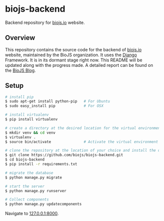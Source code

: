 # biojs-backend
Backend repository for [biojs.io](biojs.io) website.

## Overview

This repository contains the source code for the backend of [biojs.io](biojs.io) website, maintained by the BioJS organization.
It uses the [Django](https://www.djangoproject.com/) Framework. It is in its dormant stage right now. This README will be updated along with the progress made. A detailed report can be found on the [BioJS Blog](http://biojs.net/).

## Setup

``` bash
# install pip
$ sudo apt-get install python-pip   # For Ubuntu
$ sudo easy_install pip             # For OSX

# install virtualenv
$ pip install virtualenv

# create a directory at the desired location for the virtual environment and create the environment
$ mkdir venv && cd venv
$ virtualenv .
$ source bin/activate               # Activate the virtual environment

# clone the repository at the location of your choice and install the dependencies
$ git clone https://github.com/biojs/biojs-backend.git
$ cd biojs-backend
$ pip install -r requirements.txt

# migrate the database
$ python manage.py migrate

# start the server
$ python manage.py runserver

# Collect components
$ python manage.py updatecomponents
```

Navigate to [127.0.0.1:8000](http://127.0.0.1:8000/).
